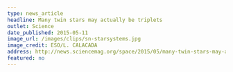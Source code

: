 ```yaml
---
type: news_article
headline: Many twin stars may actually be triplets
outlet: Science
date_published: 2015-05-11
image_url: /images/clips/sn-starsystems.jpg
image_credit: ESO/L. CALACADA
address: http://news.sciencemag.org/space/2015/05/many-twin-stars-may-actually-be-triplets
featured: no
---
```

